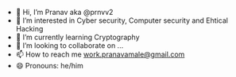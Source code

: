 - 👋 Hi, I’m Pranav aka @prnvv2
- 👀 I’m interested in Cyber security, Computer security and Ehtical Hacking
- 🌱 I’m currently learning Cryptography 
- 💞️ I’m looking to collaborate on ...
- 📫 How to reach me work.pranavamale@gmail.com
- 😄 Pronouns: he/him


<!---
prnvv2/prnvv2 is a ✨ special ✨ repository because its `README.md` (this file) appears on your GitHub profile.
You can click the Preview link to take a look at your changes.
--->
